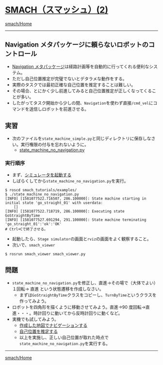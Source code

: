 # [SMACH（スマッシュ）(2)](http://wiki.ros.org/smach)

[smach/Home](Home.md)

---

## Navigation メタパッケージに頼らないロボットのコントロール

- [Navigation メタパッケージ](http://wiki.ros.org/ja/navigation)は経路計画等を自動的に行ってくれる便利なシステム。
- ただし自己位置推定が完璧でないとデタラメな動作をする。
- 実際のタスクでは最初正確な自己位置を推定することは難しい。
- その場合、とにかく少し前進してみると自己位置推定が正しくなってくることが多い。
- したがってタスク開始から少しの間、`Navigation`を使わず直接`/cmd_vel`にコマンドを送信しロボットを前進させる。

## 実習

- 次のファイルを`state_machine_simple.py`と同じディレクトリに保存しなさい。実行権限の付与を忘れないように。
  - [state_machine_no_navigation.py](https://raw.githubusercontent.com/KMiyawaki/lectures/master/ros/smach/smach_02/state_machine_no_navigation.py)

### 実行順序

- まず、[シミュレータを起動する](../stage_simulator/stage_simulator_01.md)
- しばらくしてから`state_machine_no_navigation.py`を実行。

```shell
$ roscd smach_tutorials/examples/
$ ./state_machine_no_navigation.py
[INFO] [1581077522.716507, 286.100000]: State machine starting in initial state 'go_straight_01' with userdata:
	[]
[INFO] [1581077522.718719, 286.100000]: Executing state GoStraightByTime
[INFO] [1581077527.691294, 291.100000]: State machine terminating 'go_straight_01':'ok':'OK'
# Ctrl+Cで終了させる。
```

- 起動したら、`Stage simulator`の画面と`rviz`の画面をよく観察すること。
- 次いで、`smach_viewer`

```shell
$ rosrun smach_viewer smach_viewer.py
```

## 問題

- `state_machine_no_navigation.py`を修正し、直進->その場で（大体でよい）１回転-> 直進 という状態遷移を作成しなさい。
  - まずは`GoStraightByTime`クラスをコピーし、`TurnByTime`というクラスを作ってみよう。
- ロボットを四角形を描くように移動させてみよう。直進->90 度回転->直進・・・。時計回りに動いてから反時計回りに動くなど。
- 実機でも試してみよう。
  - [作成した地図でナビゲーションする](https://github.com/KMiyawaki/lectures/blob/master/ros/robots/jetson_microbot_chrome.md#%E4%BD%9C%E6%88%90%E3%81%97%E3%81%9F%E5%9C%B0%E5%9B%B3%E3%81%A7%E3%83%8A%E3%83%93%E3%82%B2%E3%83%BC%E3%82%B7%E3%83%A7%E3%83%B3%E3%81%99%E3%82%8B)
  - [自己位置を推定する](https://github.com/KMiyawaki/lectures/blob/master/ros/robots/jetson_microbot_chrome.md#%E8%87%AA%E5%B7%B1%E4%BD%8D%E7%BD%AE%E3%82%92%E6%8E%A8%E5%AE%9A%E3%81%99%E3%82%8B)
  - 以上を実施し、正しい自己位置が取れた時点で`state_machine_no_navigation.py`を実行する。

---

[smach/Home](Home.md)
